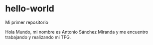 # hello-world
Mi primer repositorio

Hola Mundo, mi nombre es Antonio Sánchez Miranda y me encuentro trabajando y realizando mi TFG.
